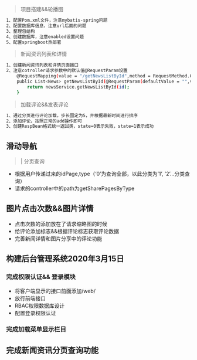 >项目搭建&&轮播图
``` bash
1、配置Pom.xml文件，注意mybatis-spring问题
2、配置数据库信息，注意url后面的问题
3、整理包结构
4、创建数据库，注意enabled设置问题
5、配置springboot热部署
```


>新闻资讯列表和详情
``` bash
1、创建新闻资讯列表和详情页面接口
2、注意cotroller请求参数中的默认值@RequestParam设置
    @RequestMapping(value = "/getNewsListById",method = RequestMethod.GET)
    public List<News> getNewsListById(@RequestParam(defaultValue = "",value = "id", required = false)Integer id){
        return newsService.getNewsListById(id);
    }
```

>加载评论&&发表评论
``` bash
1、通过分页进行评论加载，步长固定为5，并根据最新时间进行排序
2、添加评论，按照正常的add操作即可
3、创建RespBean格式统一返回类，state=0表示失败，state=1表示成功
```
## 滑动导航
>| 分页查询
+ 根据用户传递过来的idPage,type（‘0’为查询全部，以此分类为’1’, ’2’...分类查询）
+ 请求的controller中的path为getSharePagesByType

## 图片点击次数&&图片详情
+ 点击次数的添加放在了请求缩略图的时候
+ 给评论添加标志&&根据评论标志获取评论数据
+ 完善新闻详情和图片分享中的评论功能


## 构建后台管理系统2020年3月15日
### 完成权限认证&& 登录模块
+ 将客户端显示的接口前面添加/web/
+ 放行前端接口
+ RBAC权限数据库设计
+ 配置登录权限认证

### 完成加载菜单显示栏目

## 完成新闻资讯分页查询功能



